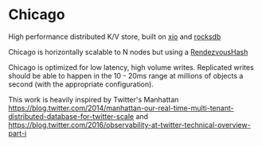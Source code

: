 Chicago
=======

High performance distributed K/V store, built on [xio](https://github.com/xjdr/xio)
and [rocksdb](https://github.com/facebook/rocksdb)

Chicago is horizontally scalable to N nodes but using a [RendezvousHash](https://en.wikipedia.org/wiki/Rendezvous_hashing)

Chicago is optimized for low latency, high volume writes. Replicated writes should be able to happen in the
10 - 20ms range at millions of objects a second (with the appropriate configuration).

This work is heavily inspired by Twitter's Manhattan
https://blog.twitter.com/2014/manhattan-our-real-time-multi-tenant-distributed-database-for-twitter-scale
and
https://blog.twitter.com/2016/observability-at-twitter-technical-overview-part-i
